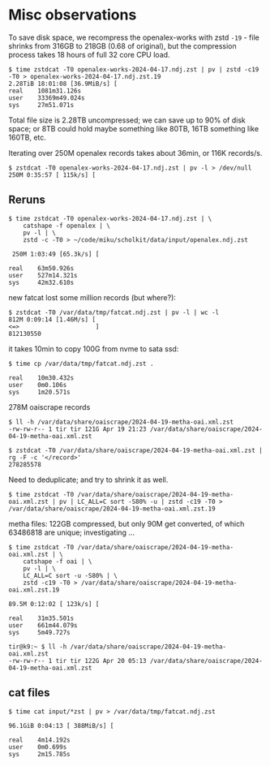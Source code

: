 # Misc observations

To save disk space, we recompress the openalex-works with zstd `-19` - file
shrinks from 316GB to 218GB (0.68 of original), but the compression process
takes 18 hours of full 32 core CPU load.

```
$ time zstdcat -T0 openalex-works-2024-04-17.ndj.zst | pv | zstd -c19 -T0 > openalex-works-2024-04-17.ndj.zst.19
2.28TiB 18:01:08 [36.9MiB/s] [
real    1081m31.126s
user    33369m49.024s
sys     27m51.071s
```

Total file size is 2.28TB uncompressed; we can save up to 90% of disk space; or
8TB could hold maybe something like 80TB, 16TB something like 160TB, etc.

Iterating over 250M openalex records takes about 36min, or 116K records/s.

```
$ zstdcat -T0 openalex-works-2024-04-17.ndj.zst | pv -l > /dev/null
250M 0:35:57 [ 115k/s] [
```

## Reruns

```
$ time zstdcat -T0 openalex-works-2024-04-17.ndj.zst | \
    catshape -f openalex | \
    pv -l | \
    zstd -c -T0 > ~/code/miku/scholkit/data/input/openalex.ndj.zst

 250M 1:03:49 [65.3k/s] [

real    63m50.926s
user    527m14.321s
sys     42m32.610s
```

new fatcat lost some million records (but where?):

```
$ zstdcat -T0 /var/data/tmp/fatcat.ndj.zst | pv -l | wc -l
812M 0:09:14 [1.46M/s] [                                                                                                                                                                                             <=>                     ]
812130550
```

it takes 10min to copy 100G from nvme to sata ssd:

```
$ time cp /var/data/tmp/fatcat.ndj.zst .

real    10m30.432s
user    0m0.106s
sys     1m20.571s
```

278M oaiscrape records

```
$ ll -h /var/data/share/oaiscrape/2024-04-19-metha-oai.xml.zst
-rw-rw-r-- 1 tir tir 121G Apr 19 21:23 /var/data/share/oaiscrape/2024-04-19-metha-oai.xml.zst

$ zstdcat -T0 /var/data/share/oaiscrape/2024-04-19-metha-oai.xml.zst | rg -F -c '</record>'
278285578
```

Need to deduplicate; and try to shrink it as well.

```
$ time zstdcat -T0 /var/data/share/oaiscrape/2024-04-19-metha-oai.xml.zst | pv | LC_ALL=C sort -S80% -u | zstd -c19 -T0 > /var/data/share/oaiscrape/2024-04-19-metha-oai.xml.zst.19
```

metha files: 122GB compressed, but only 90M get converted, of which 63486818 are unique; investigating ...

```
$ time zstdcat -T0 /var/data/share/oaiscrape/2024-04-19-metha-oai.xml.zst | \
    catshape -f oai | \
    pv -l | \
    LC_ALL=C sort -u -S80% | \
    zstd -c19 -T0 > /var/data/share/oaiscrape/2024-04-19-metha-oai.xml.zst.19

89.5M 0:12:02 [ 123k/s] [

real    31m35.501s
user    661m44.079s
sys     5m49.727s

tir@k9:~ $ ll -h /var/data/share/oaiscrape/2024-04-19-metha-oai.xml.zst
-rw-rw-r-- 1 tir tir 122G Apr 20 05:13 /var/data/share/oaiscrape/2024-04-19-metha-oai.xml.zst
```


## cat files

```
$ time cat input/*zst | pv > /var/data/tmp/fatcat.ndj.zst

96.1GiB 0:04:13 [ 388MiB/s] [

real    4m14.192s
user    0m0.699s
sys     2m15.785s
```


